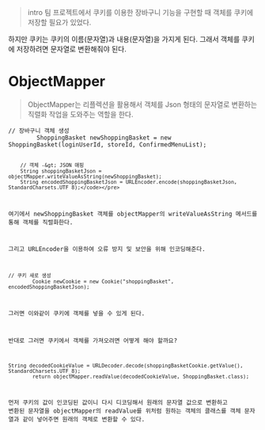 <blockquote>
<p>intro
팀 프로젝트에서 쿠키를 이용한 장바구니 기능을 구현할 때 
객체를 쿠키에 저장할 필요가 있었다.</p>
</blockquote>
<p>하지만 쿠키는 쿠키의 이름(문자열)과 내용(문자열)을 가지게 된다. 
그래서 객체를 쿠키에 저장하려면 문자열로 변환해줘야 된다.</p>
<h1 id="objectmapper">ObjectMapper</h1>
<blockquote>
<p>ObjectMapper는 리플렉션을 활용해서 객체를 Json 형태의 문자열로 변환하는 직렬화 작업을 도와주는 역할을 한다.</p>
</blockquote>
<pre><code class="language-java">// 장바구니 객체 생성
        ShoppingBasket newShoppingBasket = new ShoppingBasket(loginUserId, storeId, ConfirmedMenuList);

        // 객체 -&gt; JSON 매핑
        String shoppingBasketJson = objectMapper.writeValueAsString(newShoppingBasket);
        String encodedShoppingBasketJson = URLEncoder.encode(shoppingBasketJson, StandardCharsets.UTF_8);</code></pre>
<p>여기에서 newShoppingBasket 객체를 objectMapper의 writeValueAsString 메서드를 통해 객체를 직렬화한다.</p>
<p>그리고 URLEncoder을 이용하여 오류 방지 및 보안을 위해 인코딩해준다.</p>
<pre><code class="language-java">// 쿠키 새로 생성
        Cookie newCookie = new Cookie(&quot;shoppingBasket&quot;, encodedShoppingBasketJson);</code></pre>
<p>그러면 이와같이 쿠키에 객체를 넣을 수 있게 된다.</p>
<p>반대로 그러면 쿠키에서 객체를 가져오려면 어떻게 해야 할까요?</p>
<pre><code class="language-java">String decodedCookieValue = URLDecoder.decode(shoppingBasketCookie.getValue(), StandardCharsets.UTF_8);
        return objectMapper.readValue(decodedCookieValue, ShoppingBasket.class);</code></pre>
<p>먼저 쿠키의 값이 인코딩된 값이니 다시 디코딩해서 원래의 문자열 값으로 변환하고 
변환된 문자열을 objectMapper의 readValue를 위처럼 원하는 객체의 클래스를 객체 문자열과 같이 넣어주면 원래의 객체로 변환할 수 있다.</p>